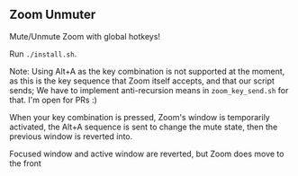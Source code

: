 ## Zoom Unmuter

Mute/Unmute Zoom with global hotkeys!

Run `./install.sh`.

Note: Using Alt+A as the key combination is not supported at the moment, as this is the key sequence that Zoom itself accepts, and that our script sends; We have to implement anti-recursion means in `zoom_key_send.sh` for that. I'm open for PRs :)

When your key combination is pressed, Zoom's window is temporarily activated, the Alt+A sequence is sent to change the mute state, then the previous window is reverted into.

Focused window and active window are reverted, but Zoom does move to the front
